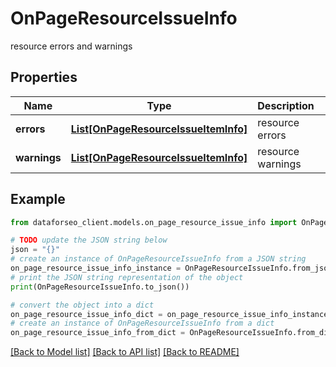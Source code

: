 # OnPageResourceIssueInfo

resource errors and warnings

## Properties

Name | Type | Description | Notes
------------ | ------------- | ------------- | -------------
**errors** | [**List[OnPageResourceIssueItemInfo]**](OnPageResourceIssueItemInfo.md) | resource errors | [optional] 
**warnings** | [**List[OnPageResourceIssueItemInfo]**](OnPageResourceIssueItemInfo.md) | resource warnings | [optional] 

## Example

```python
from dataforseo_client.models.on_page_resource_issue_info import OnPageResourceIssueInfo

# TODO update the JSON string below
json = "{}"
# create an instance of OnPageResourceIssueInfo from a JSON string
on_page_resource_issue_info_instance = OnPageResourceIssueInfo.from_json(json)
# print the JSON string representation of the object
print(OnPageResourceIssueInfo.to_json())

# convert the object into a dict
on_page_resource_issue_info_dict = on_page_resource_issue_info_instance.to_dict()
# create an instance of OnPageResourceIssueInfo from a dict
on_page_resource_issue_info_from_dict = OnPageResourceIssueInfo.from_dict(on_page_resource_issue_info_dict)
```
[[Back to Model list]](../README.md#documentation-for-models) [[Back to API list]](../README.md#documentation-for-api-endpoints) [[Back to README]](../README.md)


